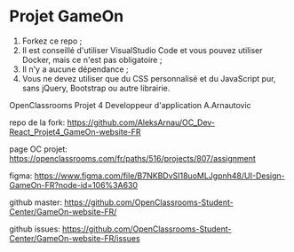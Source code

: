 # Projet GameOn
1. Forkez ce repo ;
2. Il est conseillé d'utiliser VisualStudio Code et vous pouvez utiliser Docker, mais ce n'est pas obligatoire ;
3. Il n'y a aucune dépendance ;
4. Vous ne devez utiliser que du CSS personnalisé et du JavaScript pur, sans jQuery, Bootstrap ou autre librairie.

OpenClassrooms Projet 4 Developpeur d'application A.Arnautovic

repo de la fork:
https://github.com/AleksArnau/OC_Dev-React_Projet4_GameOn-website-FR

page OC projet:
https://openclassrooms.com/fr/paths/516/projects/807/assignment

figma:
https://www.figma.com/file/B7NKBDvSI18uoMLJgpnh48/UI-Design-GameOn-FR?node-id=106%3A630

github master:
https://github.com/OpenClassrooms-Student-Center/GameOn-website-FR/

github issues:
https://github.com/OpenClassrooms-Student-Center/GameOn-website-FR/issues
